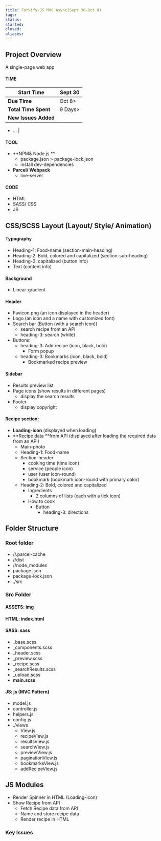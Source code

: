 ```yaml
---
title: Forkify-JS MVC Async(Sept 30-Oct 8)
tags: 
status: 
started: 
closed: 
aliases: 
---
```

## Project Overview
A single-page web app
#### TIME

| **Start Time** | Sept 30 |
| --- | --- |
| **Due Time** | Oct 8>  |
| **Total Time Spent** | 9 Days>  |
| **New Issues Added** | 

- ...
 |
#### TOOL
- **NPM& Node.js **
   - package.json > package-lock.json
   - install dev-dependencies
- **Parcel/ Webpack**
   - live-server
#### CODE
- HTML
- SASS/ CSS
- JS
## CSS/SCSS Layout (Layout/ Style/ Animation)
#### Typography
- Heading-1: Food-name (section-main-heading)
- Heading-2: Bold, colored and capitalized (section-sub-heading)
- Heading-3: capitalized (button info)
- Text (content info)
#### Background
- Linear-gradient
#### Header
- Favicon.png (an icon displayed in the header)
- Logo (an icon and a name with customized font)
- Search bar (Button (with a search icon))
   - search recipe from an API
   - heading-3: search (white)
- Buttons: 
   - heading-3: Add recipe (icon, black, bold)
      - Form popup
   - heading-3: Bookmarks (icon,  black, bold)
      - Bookmarked recipe preview
#### Sidebar
- Results preview list
- Page icons (show results in different pages)
   - display the search results 
- Footer
   - display copyright
#### Recipe section: 
- **Loading-icon** (displayed when loading)
- **Recipe data **from API (displayed after loading the required data from an API)
   - Main-photo
   - Heading-1: Food-name
   - Section-header
      - cooking time (time icon)
      - service (people icon)
      - user (user icon-round)
      - bookmark (bookmark icon-round with primary color)
   - Heading-2: Bold, colored and capitalized
      - Ingredients
         - 2 columns of lists (each with a tick icon)
      - How to cook
         - Button
            - heading-3: directions
## Folder Structure
### Root folder
- //.parcel-cache
- //dist
- //node_modules
- package.json
- package-lock.json
- ./src
### Src Folder
#### ASSETS: img
#### HTML: index.html
#### SASS: sass
- _base.scss
- _components.scss
- _header.scss
- _preview.scss
- _recipe.scss
- _searchResults.scss
- _upload.scss
- **main.scss**
#### JS: js (MVC Pattern)
- model.js
- controller.js
- helpers.js
- config.js
- ./views
   - View.js
   - recipeView.js
   - resultsView.js
   - searchView.js
   - previewView.js
   - paginationView.js
   - bookmarksView.js
   - addRecipeView.js
## JS Modules
- Render Spinner in HTML (Loading-icon)
- Show Recipe from API
   - Fetch Recipe data from API
   - Name and store recipe data
   - Render recipe in HTML
### Key Issues
